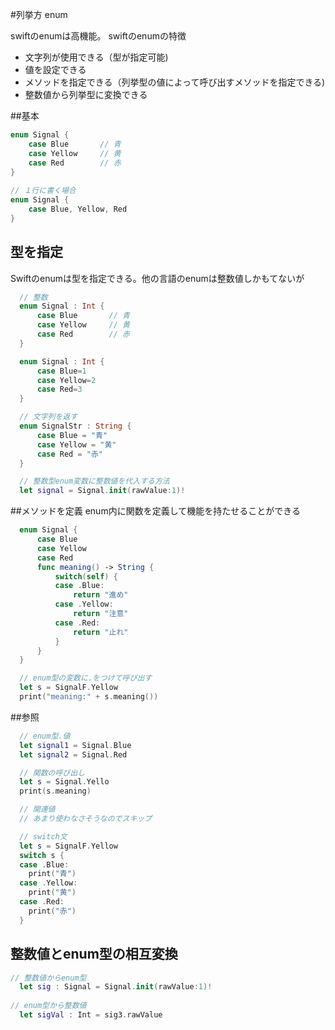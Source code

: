 #列挙方 enum

swiftのenumは高機能。
swiftのenumの特徴

* 文字列が使用できる（型が指定可能)
* 値を設定できる
* メソッドを指定できる（列挙型の値によって呼び出すメソッドを指定できる)
* 整数値から列挙型に変換できる
  

##基本
~~~swift
enum Signal {
    case Blue       // 青
    case Yellow     // 黄
    case Red        // 赤
}
    
// １行に書く場合
enum Signal {
    case Blue, Yellow, Red
}
~~~

## 型を指定
Swiftのenumは型を指定できる。他の言語のenumは整数値しかもてないが
~~~swift
  // 整数
  enum Signal : Int {
      case Blue       // 青
      case Yellow     // 黄
      case Red        // 赤
  }

  enum Signal : Int {
      case Blue=1
      case Yellow=2
      case Red=3
  }

  // 文字列を返す
  enum SignalStr : String {
      case Blue = "青"
      case Yellow = "黄"
      case Red = "赤"
  }

  // 整数型enum変数に整数値を代入する方法
  let signal = Signal.init(rawValue:1)!

~~~

##メソッドを定義
enum内に関数を定義して機能を持たせることができる

~~~swift
  enum Signal {
      case Blue
      case Yellow
      case Red
      func meaning() -> String {
          switch(self) {
          case .Blue:
              return "進め"
          case .Yellow:
              return "注意"
          case .Red:
              return "止れ"
          }
      }
  }

  // enum型の変数に.をつけて呼び出す
  let s = SignalF.Yellow
  print("meaning:" + s.meaning())
~~~

##参照
~~~swift
  // enum型.値
  let signal1 = Signal.Blue
  let signal2 = Signal.Red

  // 関数の呼び出し
  let s = Signal.Yello
  print(s.meaning)

  // 関連値
  // あまり使わなさそうなのでスキップ

  // switch文
  let s = SignalF.Yellow
  switch s {
  case .Blue:
    print("青")
  case .Yellow:
    print("黄")
  case .Red:
    print("赤")
  }
~~~

## 整数値とenum型の相互変換

```swift
// 整数値からenum型
  let sig : Signal = Signal.init(rawValue:1)!
  
// enum型から整数値
  let sigVal : Int = sig3.rawValue
```